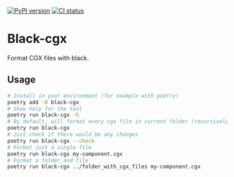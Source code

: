 [![PyPI version](https://badge.fury.io/py/black-cgx.svg)](https://badge.fury.io/py/black-cgx)
[![CI status](https://github.com/fork-tongue/black-cgx/workflows/CI/badge.svg)](https://github.com/fork-tongue/black-cgx/actions)

# Black-cgx

Format CGX files with black.


## Usage

```sh
# Install in your environment (for example with poetry)
poetry add -D black-cgx
# Show help for the tool
poetry run black-cgx -h
# By default, will format every cgx file in current folder (recursively)
poetry run black-cgx
# Just check if there would be any changes
poetry run black-cgx --check
# Format just a single file
poetry run black-cgx my-component.cgx
# Format a folder and file
poetry run black-cgx ../folder_with_cgx_files my-component.cgx
```
